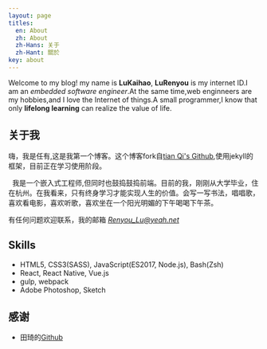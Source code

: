 ```yaml
---
layout: page
titles:
  en: About
  zh: About
  zh-Hans: 关于
  zh-Hant: 關於
key: about
---
```

Welcome to my blog! my name is  **LuKaihao**, **LuRenyou** is my internet ID.I am an *embedded software engineer*.At the same time,web enginneers are my hobbies,and I love the Internet of things.A small programmer,I know that only **lifelong learning** can realize the value of life.

## 关于我
   嗨，我是任有,这是我第一个博客。这个博客fork自[tian Qi's Github](https://github.com/kitian616/jekyll-TeXt-theme/),使用jekyll的框架，目前正在学习使用阶段。
   
   我是一个嵌入式工程师,但同时也鼓捣鼓捣前端。目前的我，刚刚从大学毕业，住在杭州。在我看来，只有终身学习才能实现人生的价值。会写一写书法，唱唱歌，喜欢看电影，喜欢听歌，喜欢坐在一个阳光明媚的下午喝喝下午茶。
   
   有任何问题欢迎联系，我的邮箱 *Renyou_Lu@yeah.net*
   
## Skills

- HTML5, CSS3(SASS), JavaScript(ES2017, Node.js), Bash(Zsh)
- React, React Native, Vue.js
- gulp, webpack
- Adobe Photoshop, Sketch

## 感谢

- 田琦的[Github](https://github.com/kitian616/jekyll-TeXt-theme/)
